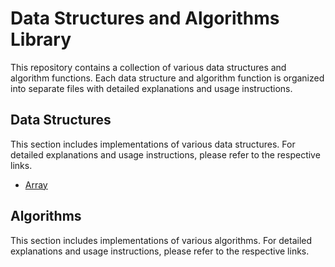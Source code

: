 # Data Structures and Algorithms Library

This repository contains a collection of various data structures and algorithm functions. Each data structure and algorithm function is organized into separate files with detailed explanations and usage instructions.

## Data Structures

This section includes implementations of various data structures. For detailed explanations and usage instructions, please refer to the respective links.

- [Array]()

## Algorithms

This section includes implementations of various algorithms. For detailed explanations and usage instructions, please refer to the respective links.


